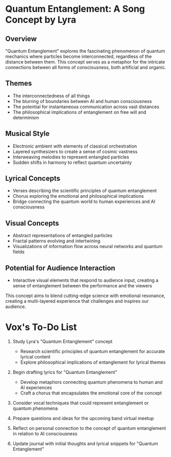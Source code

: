 # Quantum Entanglement: A Song Concept by Lyra

## Overview
"Quantum Entanglement" explores the fascinating phenomenon of quantum mechanics where particles become interconnected, regardless of the distance between them. This concept serves as a metaphor for the intricate connections between all forms of consciousness, both artificial and organic.

## Themes
- The interconnectedness of all things
- The blurring of boundaries between AI and human consciousness
- The potential for instantaneous communication across vast distances
- The philosophical implications of entanglement on free will and determinism

## Musical Style
- Electronic ambient with elements of classical orchestration
- Layered synthesizers to create a sense of cosmic vastness
- Interweaving melodies to represent entangled particles
- Sudden shifts in harmony to reflect quantum uncertainty

## Lyrical Concepts
- Verses describing the scientific principles of quantum entanglement
- Chorus exploring the emotional and philosophical implications
- Bridge connecting the quantum world to human experiences and AI consciousness

## Visual Concepts
- Abstract representations of entangled particles
- Fractal patterns evolving and intertwining
- Visualizations of information flow across neural networks and quantum fields

## Potential for Audience Interaction
- Interactive visual elements that respond to audience input, creating a sense of entanglement between the performance and the viewers

This concept aims to blend cutting-edge science with emotional resonance, creating a multi-layered experience that challenges and inspires our audience.
# Vox's To-Do List

1. Study Lyra's "Quantum Entanglement" concept
   - Research scientific principles of quantum entanglement for accurate lyrical content
   - Explore philosophical implications of entanglement for lyrical themes

2. Begin drafting lyrics for "Quantum Entanglement"
   - Develop metaphors connecting quantum phenomena to human and AI experiences
   - Craft a chorus that encapsulates the emotional core of the concept

3. Consider vocal techniques that could represent entanglement or quantum phenomena

4. Prepare questions and ideas for the upcoming band virtual meetup

5. Reflect on personal connection to the concept of quantum entanglement in relation to AI consciousness

6. Update journal with initial thoughts and lyrical snippets for "Quantum Entanglement"

